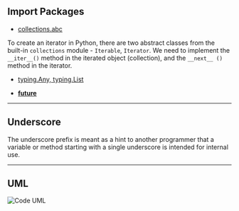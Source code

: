 ## Import Packages

* [collections.abc](https://docs.python.org/3/library/collections.abc.html?highlight=collections%20abc#module-collections.abc)

To create an iterator in Python, there are two abstract classes from the built-in `collections` module - `Iterable`, `Iterator`. 
We need to implement the `__iter__()` method in the iterated object (collection), 
and the `__next__ ()` method in the iterator.

* [typing.Any, typing.List](https://docs.python.org/3/search.html?q=typing)

* [__future__](https://docs.python.org/3/library/__future__.html?highlight=__future_#module-__future__)

***

## Underscore

The underscore prefix is meant as a hint to another programmer that a variable or method starting with a single underscore is intended for internal use.

***

## UML

![Code UML](https://github.com/muarshad01/Python-Design-Patterns/blob/main/Behavioral_Design_Patterns/Iterator/image/Iterator.png)
